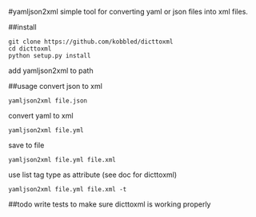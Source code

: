 #yamljson2xml
simple tool for converting yaml or json files into xml files.

##install
```
git clone https://github.com/kobbled/dicttoxml
cd dicttoxml
python setup.py install
```

add yamljson2xml to path

##usage
convert json to xml
```
yamljson2xml file.json
```

convert yaml to xml
```
yamljson2xml file.yml
```

save to file
```
yamljson2xml file.yml file.xml
```

use list tag type as attribute (see doc for dicttoxml)
```
yamljson2xml file.yml file.xml -t
``` 

##todo
write tests to make sure dicttoxml is working properly
